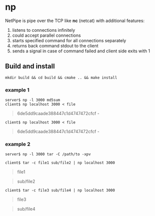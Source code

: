 # np

NetPipe is pipe over the TCP like **nc** (netcat) with additional features:
1. listens to connections infinitely
1. could accept parallel connections 
1. starts specified command for all connections separately
1. returns back command stdout to the client
1. sends a signal in case of command failed and client side exits with 1

## Build and install

`mkdir build && cd build && cmake .. && make install`

### example 1

```
server$ np -l 3000 md5sum
client$ np localhost 3000 < file
```

> 6de5dd9caade388447c1d4747472cfcf  -

`client$ np localhost 3000 < file`

> 6de5dd9caade388447c1d4747472cfcf  -

### example 2

`server$ np -l 3000 tar -C /path/to -xpv`

`client$ tar -c file1 sub/file2 | np localhost 3000`

> file1

> sub/file2

`client$ tar -c file3 sub/file4 | np localhost 3000`

> file3

> sub/file4
